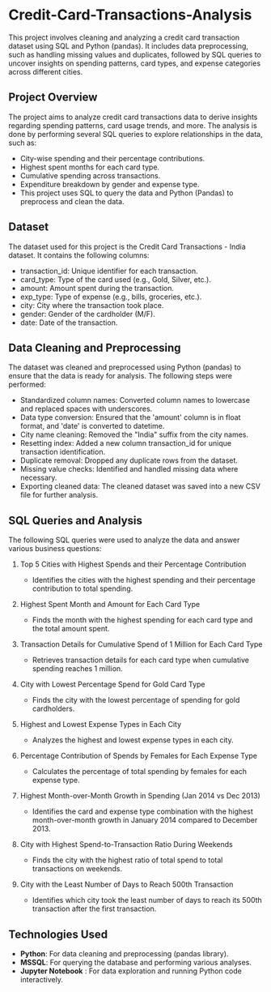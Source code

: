 # Credit-Card-Transactions-Analysis
This project involves cleaning and analyzing a credit card transaction dataset using SQL and Python (pandas). It includes data preprocessing, such as handling missing values and duplicates, followed by SQL queries to uncover insights on spending patterns, card types, and expense categories across different cities.

## Project Overview
The project aims to analyze credit card transactions data to derive insights regarding spending patterns, card usage trends, and more. The analysis is done by performing several SQL queries to explore relationships in the data, such as:

- City-wise spending and their percentage contributions.
- Highest spent months for each card type.
- Cumulative spending across transactions.
- Expenditure breakdown by gender and expense type.
- This project uses SQL to query the data and Python (Pandas) to preprocess and clean the data.

## Dataset
The dataset used for this project is the Credit Card Transactions - India dataset. It contains the following columns:

- transaction_id: Unique identifier for each transaction.
- card_type: Type of the card used (e.g., Gold, Silver, etc.).
- amount: Amount spent during the transaction.
- exp_type: Type of expense (e.g., bills, groceries, etc.).
- city: City where the transaction took place.
- gender: Gender of the cardholder (M/F).
- date: Date of the transaction.

## Data Cleaning and Preprocessing

The dataset was cleaned and preprocessed using Python (pandas) to ensure that the data is ready for analysis. The following steps were performed:

- Standardized column names: Converted column names to lowercase and replaced spaces with underscores.
- Data type conversion: Ensured that the 'amount' column is in float format, and 'date' is converted to datetime.
- City name cleaning: Removed the "India" suffix from the city names.
- Resetting index: Added a new column transaction_id for unique transaction identification.
- Duplicate removal: Dropped any duplicate rows from the dataset.
- Missing value checks: Identified and handled missing data where necessary.
- Exporting cleaned data: The cleaned dataset was saved into a new CSV file for further analysis.

## SQL Queries and Analysis

The following SQL queries were used to analyze the data and answer various business questions:

1. Top 5 Cities with Highest Spends and their Percentage Contribution
   - Identifies the cities with the highest spending and their percentage contribution to total spending.

2. Highest Spent Month and Amount for Each Card Type
   - Finds the month with the highest spending for each card type and the total amount spent.

3. Transaction Details for Cumulative Spend of 1 Million for Each Card Type
   - Retrieves transaction details for each card type when cumulative spending reaches 1 million.

4. City with Lowest Percentage Spend for Gold Card Type
   - Finds the city with the lowest percentage of spending for gold cardholders.

6. Highest and Lowest Expense Types in Each City
   - Analyzes the highest and lowest expense types in each city.

6. Percentage Contribution of Spends by Females for Each Expense Type
   - Calculates the percentage of total spending by females for each expense type.

8. Highest Month-over-Month Growth in Spending (Jan 2014 vs Dec 2013)
   - Identifies the card and expense type combination with the highest month-over-month growth in January 2014 compared to December 2013.

8. City with Highest Spend-to-Transaction Ratio During Weekends
   - Finds the city with the highest ratio of total spend to total transactions on weekends.

10. City with the Least Number of Days to Reach 500th Transaction
    - Identifies which city took the least number of days to reach its 500th transaction after the first transaction.

## Technologies Used

- **Python**: For data cleaning and preprocessing (pandas library).
- **MSSQL**: For querying the database and performing various analyses.
- **Jupyter Notebook** : For data exploration and running Python code interactively.









